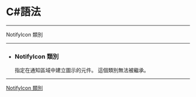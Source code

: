 
# C#語法
*****  
NotifyIcon 類別  
*****  
+ ### NotifyIcon 類別  
  指定在通知區域中建立圖示的元件。 這個類別無法被繼承。  
	
*****
[NotifyIcon 類別](https://msdn.microsoft.com/zh-tw/library/system.windows.forms.notifyicon(v=vs.110).aspx)  

